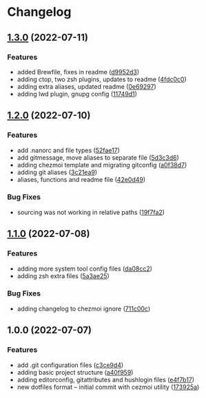# Changelog

## [1.3.0](https://github.com/lotyp/dotfiles/compare/v1.2.0...v1.3.0) (2022-07-11)


### Features

* added Brewfile, fixes in readme ([d9952d3](https://github.com/lotyp/dotfiles/commit/d9952d3c06baa924dca0afe265527838213d78cd))
* adding ctop, two zsh plugins, updates to readme ([4fdc0c0](https://github.com/lotyp/dotfiles/commit/4fdc0c0ccb76ed376f6991a7201f8851dd725f3b))
* adding extra aliases, updated readme ([0e69297](https://github.com/lotyp/dotfiles/commit/0e69297d0a8769803e895235c1b4b7f3e6a2c545))
* adding lwd plugin, gnupg config ([11749d1](https://github.com/lotyp/dotfiles/commit/11749d1cd2eff286942ff06b9565e78d37750987))

## [1.2.0](https://github.com/lotyp/dotfiles/compare/v1.1.0...v1.2.0) (2022-07-10)


### Features

* add .nanorc and file types ([52fae17](https://github.com/lotyp/dotfiles/commit/52fae17844d6d54637bf384f173cee3c16c2ee8f))
* add gitmessage, move aliases to separate file ([5d3c3d6](https://github.com/lotyp/dotfiles/commit/5d3c3d62155f46c16224c87750d614d74a11d854))
* adding chezmoi template and migrating gitconfig ([a0f38d7](https://github.com/lotyp/dotfiles/commit/a0f38d7d0957401a793ed4ed5b358bd4d1363c01))
* adding git aliases ([3c21ea9](https://github.com/lotyp/dotfiles/commit/3c21ea94529a5178dd1d091ec41c33b375be84a2))
* aliases, functions and readme file ([42e0d49](https://github.com/lotyp/dotfiles/commit/42e0d49d9fd71219d3610e99f83ff1c5acdc5b35))


### Bug Fixes

* sourcing was not working in relative paths ([19f7fa2](https://github.com/lotyp/dotfiles/commit/19f7fa2b22c403b4f489301ef98020c37594c5b9))

## [1.1.0](https://github.com/lotyp/dotfiles/compare/v1.0.0...v1.1.0) (2022-07-08)


### Features

* adding more system tool config files ([da08cc2](https://github.com/lotyp/dotfiles/commit/da08cc2ad373472b8ab00bdfe15adae1f2de1a3c))
* adding zsh extra files ([5a3ae25](https://github.com/lotyp/dotfiles/commit/5a3ae25d9944f08df16ac28ce5d73f4c9404574f))


### Bug Fixes

* adding changelog to chezmoi ignore ([711c00c](https://github.com/lotyp/dotfiles/commit/711c00cc0112f90c09bfc65c011825844ff159b6))

## 1.0.0 (2022-07-07)


### Features

* add .git configuration files ([c3ce9d4](https://github.com/lotyp/dotfiles/commit/c3ce9d451c2abf94ecf7248cf29f27e3d9ed6e37))
* adding basic project structure ([a40f959](https://github.com/lotyp/dotfiles/commit/a40f9595649f0afd7283a0ba6a77e5a01b4e2140))
* adding editorconfig, gitattributes and hushlogin files ([e4f7b17](https://github.com/lotyp/dotfiles/commit/e4f7b17e04fc348db32bea2b74338022cec674fb))
* new dotfiles format – initial commit with cezmoi utility ([173925a](https://github.com/lotyp/dotfiles/commit/173925ade38b77cd594c95999d6a7819e97630e6))
